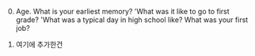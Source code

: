 0. Age. What is your earliest memory? 'What was it like to go to first grade? 'What was a typical day in high school like? What was your first job?

1. 여기에 추가한건